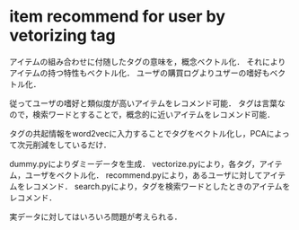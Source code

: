 # item recommend for user by vetorizing tag

アイテムの組み合わせに付随したタグの意味を，概念ベクトル化．
それによりアイテムの持つ特性もベクトル化．
ユーザの購買ログよりユザーの嗜好もベクトル化．

従ってユーザの嗜好と類似度が高いアイテムをレコメンド可能．
タグは言葉なので，検索ワードとすることで，概念的に近いアイテムをレコメンド可能．

タグの共起情報をword2vecに入力することでタグをベクトル化し，PCAによって次元削減をしているだけ．

dummy.pyによりダミーデータを生成．
vectorize.pyにより，各タグ，アイテム，ユーザをベクトル化．
recommend.pyにより，あるユーザに対してアイテムをレコメンド．
search.pyにより，タグを検索ワードとしたときのアイテムをレコメンド．

実データに対してはいろいろ問題が考えられる．